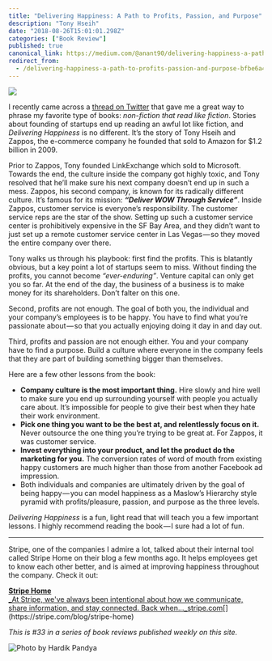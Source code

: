 ```yaml
---
title: "Delivering Happiness: A Path to Profits, Passion, and Purpose"
description: "Tony Hseih"
date: "2018-08-26T15:01:01.298Z"
categories: ["Book Review"]
published: true
canonical_link: https://medium.com/@anant90/delivering-happiness-a-path-to-profits-passion-and-purpose-bfbe6a489f00
redirect_from:
  - /delivering-happiness-a-path-to-profits-passion-and-purpose-bfbe6a489f00
---
```


![](/assets/blog/delivering-happiness-a-path-to-profits-passion-and-purpose/asset-1.jpeg)

I recently came across a [thread on Twitter](https://twitter.com/AriannaSimpson/status/1031581886936567808) that gave me a great way to phrase my favorite type of books: _non-fiction that read like fiction_. Stories about founding of startups end up reading an awful lot like fiction, and _Delivering Happiness_ is no different. It’s the story of Tony Hseih and Zappos, the e-commerce company he founded that sold to Amazon for $1.2 billion in 2009.

Prior to Zappos, Tony founded LinkExchange which sold to Microsoft. Towards the end, the culture inside the company got highly toxic, and Tony resolved that he’ll make sure his next company doesn’t end up in such a mess. Zappos, his second company, is known for its radically different culture. It’s famous for its mission: **_“Deliver WOW Through Service”_**. Inside Zappos, customer service is everyone’s responsibility. The customer service reps are the star of the show. Setting up such a customer service center is prohibitively expensive in the SF Bay Area, and they didn’t want to just set up a remote customer service center in Las Vegas — so they moved the entire company over there.

Tony walks us through his playbook: first find the profits. This is blatantly obvious, but a key point a lot of startups seem to miss. Without finding the profits, you cannot become _“ever-enduring”_. Venture capital can only get you so far. At the end of the day, the business of a business is to make money for its shareholders. Don’t falter on this one.

Second, profits are not enough. The goal of both you, the individual and your company’s employees is to be happy. You have to find what you’re passionate about — so that you actually enjoying doing it day in and day out.

Third, profits and passion are not enough either. You and your company have to find a purpose. Build a culture where everyone in the company feels that they are part of building something bigger than themselves.

Here are a few other lessons from the book:

- **Company culture is the most important thing.** Hire slowly and hire well to make sure you end up surrounding yourself with people you actually care about. It’s impossible for people to give their best when they hate their work environment.
- **Pick one thing you want to be the best at, and relentlessly focus on it.** Never outsource the one thing you’re trying to be great at. For Zappos, it was customer service.
- **Invest everything into your product, and let the product do the marketing for you.** The conversion rates of word of mouth from existing happy customers are much higher than those from another Facebook ad impression.
- Both individuals and companies are ultimately driven by the goal of being happy — you can model happiness as a Maslow’s Hierarchy style pyramid with profits/pleasure, passion, and purpose as the three levels.

_Delivering Happiness_ is a fun, light read that will teach you a few important lessons. I highly recommend reading the book — I sure had a lot of fun.

---

Stripe, one of the companies I admire a lot, talked about their internal tool called Stripe Home on their blog a few months ago. It helps employees get to know each other better, and is aimed at improving happiness throughout the company. Check it out:

[**Stripe Home**  
\_At Stripe, we've always been intentional about how we communicate, share information, and stay connected. Back when…\_stripe.com](https://stripe.com/blog/stripe-home "https://stripe.com/blog/stripe-home")[](https://stripe.com/blog/stripe-home)

_This is #33 in a series of book reviews published weekly on this site._

![Photo by [Hardik Pandya](https://unsplash.com/@hvpandya)](/assets/blog/delivering-happiness-a-path-to-profits-passion-and-purpose/asset-2.png)
